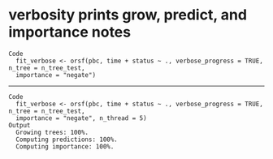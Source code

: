 # verbosity prints grow, predict, and importance notes

    Code
      fit_verbose <- orsf(pbc, time + status ~ ., verbose_progress = TRUE, n_tree = n_tree_test,
      importance = "negate")

---

    Code
      fit_verbose <- orsf(pbc, time + status ~ ., verbose_progress = TRUE, n_tree = n_tree_test,
      importance = "negate", n_thread = 5)
    Output
      Growing trees: 100%. 
      Computing predictions: 100%. 
      Computing importance: 100%. 

